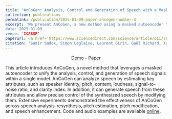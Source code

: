 ```yaml
---
title: "AnCoGen: Analysis, Control and Generation of Speech with a Masked Autoencoder"
collection: publications
permalink: /publication/2025-01-09-paper-ancogen-number-4
excerpt: 'We present AnCoGen, a new method using a masked autoencoder to unify speech signal analysis, control, and generation in single model.
date: 2025-01-09
venue: 'ICASSP'
paperurl: <a href='https://www.sciencedirect.com/science/article/pii/S0893608024000340'>(link)</a>
citation: 'Samir Sadok, Simon Leglaive, Laurent Girin, Gaël Richard, Xavier Alameda-Pineda. A multimodal dynamical variational autoencoder for audiovisual speech representation learning. ICASSP, 2025'
---
```

<p style="text-align: center;"><a href="https://samsad35.github.io/site-ancogen/">Demo</a> - <a href="https://arxiv.org/html/2501.05332">Paper</a></p> 


This article introduces AnCoGen, a novel method that leverages a masked autoencoder to unify the analysis, control, and generation of speech signals within a single model. AnCoGen can analyze speech by estimating key attributes, such as speaker identity, pitch, content, loudness, signal-to-noise ratio, and clarity index. In addition, it can generate speech from these attributes and allow precise control of the synthesized speech by modifying them. Extensive experiments demonstrated the effectiveness of AnCoGen across speech analysis-resynthesis, pitch estimation, pitch modification, and speech enhancement. Code and audio examples are available <a href="https://samsad35.github.io/site-ancogen/">online</a>.